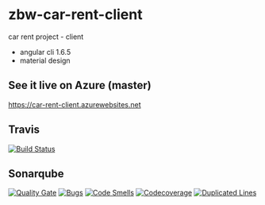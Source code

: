 # zbw-car-rent-client
car rent project - client
- angular cli 1.6.5
- material design

## See it live on Azure (master)
https://car-rent-client.azurewebsites.net

## Travis
[![Build Status](https://travis-ci.org/bschaeublin/zbw-car-rent-client.svg?branch=develop)](https://travis-ci.org/bschaeublin/zbw-car-rent-client)

## Sonarqube
[![Quality Gate](https://sonarcloud.io/api/project_badges/measure?project=zbw-car-rent-client&metric=alert_status)](https://sonarcloud.io/dashboard?id=zbw-car-rent-client)
[![Bugs](https://sonarcloud.io/api/project_badges/measure?project=zbw-car-rent-client&metric=bugs)](https://sonarcloud.io/project/issues?id=zbw-car-rent-client&resolved=false&types=BUG)
[![Code Smells](https://sonarcloud.io/api/project_badges/measure?project=zbw-car-rent-client&metric=code_smells)](https://sonarcloud.io/project/issues?id=zbw-car-rent-client&resolved=false&types=CODE_SMELL)
[![Codecoverage](https://sonarcloud.io/api/project_badges/measure?project=zbw-car-rent-client&metric=coverage)](https://sonarcloud.io/component_measures?id=zbw-car-rent-client&metric=coverage)
[![Duplicated Lines](https://sonarcloud.io/api/project_badges/measure?project=zbw-car-rent-client&metric=duplicated_lines_density)](https://sonarcloud.io/component_measures?id=zbw-car-rent-client&metric=duplicated_lines_density)
